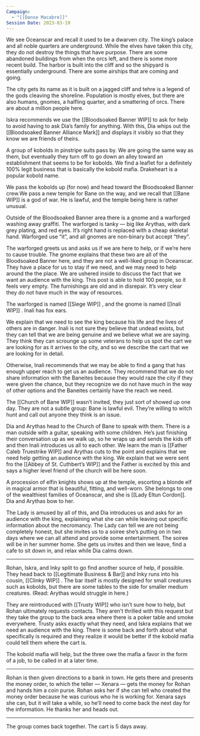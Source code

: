 ```yaml
---
Campaign:
  - "[[Danse Macabre]]"
Session Date: 2023-03-19
---
```

We see Oceanscar and recall it used to be a dwarven city. The king’s palace and all noble quarters are underground. While the elves have taken this city, they do not destroy the things that have purpose. There are some abandoned buildings from when the orcs left, and there is some more recent build. The harbor is built into the cliff and so the shipyard is essentially underground. There are some airships that are coming and going.

The city gets its name as it is built on a jagged cliff and tehre is a legend of the gods cleaving the shoreline. Population is mostly elves, but there are also humans, gnomes, a halfling quarter, and a smattering of orcs. There are about a million people here.

Iskra recommends we use the [[Bloodsoaked Banner WIP]] to ask for help to avoid having to ask Dia’s family for anything. With this, Dia whips out the [[Bloodsoaked Banner Alliance Mark]] and displays it visibly so that they know we are friends of theirs.

A group of kobolds in pinstripe suits pass by. We are going the same way as them, but eventually they turn off to go down an alley toward an establishment that seems to be for kobolds. We find a leaflet for a definitely 100% legit business that is basically the kobold mafia. Drakeheart is a popular kobold name.

We pass the kobolds up (for now) and head toward the Bloodsoaked Banner crew.We pass a new temple for Bane on the way, and we recall that [[Bane WIP]] is a god of war. He is lawful, and the temple being here is rather unusual.

Outside of the Bloodsoaked Banner area there is a gnome and a warforged washing away graffiti. The warforged is tanky — big like Arythas, with dark grey plating, and red eyes. It’s right hand is replaced with a cheap skeletal hand. Warforged use “it”, and all gnomes are non-binary but accept “they”.

The warforged greets us and asks us if we are here to help, or if we’re here to cause trouble. The gnome explains that these two are all of the Bloodsoaked Banner here, and they are not a well-liked group in Oceanscar. They have a place for us to stay if we need, and we may need to help around the the place. We are ushered inside to discuss the fact that we want an audience with the king. This post is able to hold 100 people, so it feels very empty. The furnishings are old and in disrepair. It’s very clear they do not have much in the way of resources.

The warforged is named [[Siege WIP]] , and the gnome is named [[Inali WIP]] . Inali has fox ears.

We explain that we need to see the king because his life and the lives of others are in danger. Inali is not sure they believe that undead exists, but they can tell that we are being genuine and we believe what we are saying. They think they can scrounge up some veterans to help us spot the cart we are looking for as it arrives to the city, and so we describe the cart that we are looking for in detail.

Otherwise, Inali recommends that we may be able to find a gang that has enough upper reach to get us an audience. They recommend that we do not share information with the Baneites because they would raze the city if they were given the chance, but they recognize we do not have much in the way of other options and the Baneites certainly have the reach we need.

The [[Church of Bane WIP]] wasn’t invited, they just sort of showed up one day. They are not a subtle group: Bane is lawful evil. They’re willing to witch hunt and call out anyone they think is an issue.

Dia and Arythas head to the Church of Bane to speak with them. There is a man outside with a guitar, speaking with some children. He’s just finishing their conversation up as we walk up, so he wraps up and sends the kids off and then Inali introduces us all to each other. We learn the man is [[Father Caleb Truestrike WIP]] and Arythas cuts to the point and explains that we need help getting an audience with the king. We explain that we were sent fro the [[Abbey of St. Cuthbert’s WIP]] and the Father is excited by this and says a higher level friend of the church will be here soon.

A procession of elfin knights shows up at the temple, escorting a blonde elf in magical armor that is beautiful, fitting, and well-worn. She belongs to one of the wealthiest families of Oceanscar, and she is [[Lady Eltun Cordon]]. Dia and Arythas bow to her.

The Lady is amused by all of this, and Dia introduces us and asks for an audience with the king, explaining what she can while leaving out specific information about the necromancy. The Lady can tell we are not being completely honest, but she invites us to a soiree she’s putting on in two days where we can all attend and provide some entertainment. The soiree will be in her summer home. She gets us invites and then we leave, find a cafe to sit down in, and relax while Dia calms down.

---

Rohan, Iskra, and Inky split to go find another source of help, if possible. They head back to [[Legitimate Business & Bar]] and Inky runs into his cousin, [[Clinky WIP]] . The bar itself is mostly designed for small creatures such as kobolds, but there are some tables to the side for smaller medium creatures. (Read: Arythas would struggle in here.)

They are reintroduced with [[Trusty WIP]] who isn’t sure how to help, but Rohan ultimately requests contacts. They aren’t thrilled with this request but they take the group to the back area where there is a poker table and smoke everywhere. Trusty asks exactly what they need, and Iskra explains that we need an audience with the king. There is some back and forth about what specifically is required and they realize it would be better if the kobold mafia could tell them where the cart is.

The kobold mafia will help, but the three owe the mafia a favor in the form of a job, to be called in at a later time.

---

Rohan is then given directions to a bank in town. He gets there and presents the money order, to which the teller — Xenara — gets the money for Rohan and hands him a coin purse. Rohan asks her if she can tell who created the money order because he was curious who he is working for. Xenara says she can, but it will take a while, so he’ll need to come back the next day for the information. He thanks her and heads out.

---

The group comes back together. The cart is 5 days away.